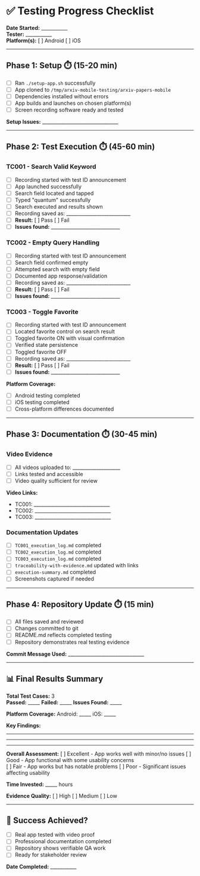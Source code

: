 # ✅ Testing Progress Checklist

**Date Started:** ___________  
**Tester:** ___________  
**Platform(s):** [ ] Android [ ] iOS

---

## Phase 1: Setup ⏱️ (15-20 min)
- [ ] Ran `./setup-app.sh` successfully
- [ ] App cloned to `/tmp/arxiv-mobile-testing/arxiv-papers-mobile`
- [ ] Dependencies installed without errors
- [ ] App builds and launches on chosen platform(s)
- [ ] Screen recording software ready and tested

**Setup Issues:** ________________________________

---

## Phase 2: Test Execution ⏱️ (45-60 min)

### TC001 - Search Valid Keyword
- [ ] Recording started with test ID announcement
- [ ] App launched successfully
- [ ] Search field located and tapped
- [ ] Typed "quantum" successfully
- [ ] Search executed and results shown
- [ ] Recording saved as: ___________________________
- [ ] **Result:** [ ] Pass [ ] Fail
- [ ] **Issues found:** _____________________________

### TC002 - Empty Query Handling  
- [ ] Recording started with test ID announcement
- [ ] Search field confirmed empty
- [ ] Attempted search with empty field
- [ ] Documented app response/validation
- [ ] Recording saved as: ___________________________
- [ ] **Result:** [ ] Pass [ ] Fail
- [ ] **Issues found:** _____________________________

### TC003 - Toggle Favorite
- [ ] Recording started with test ID announcement
- [ ] Located favorite control on search result
- [ ] Toggled favorite ON with visual confirmation
- [ ] Verified state persistence
- [ ] Toggled favorite OFF
- [ ] Recording saved as: ___________________________
- [ ] **Result:** [ ] Pass [ ] Fail
- [ ] **Issues found:** _____________________________

**Platform Coverage:**
- [ ] Android testing completed
- [ ] iOS testing completed
- [ ] Cross-platform differences documented

---

## Phase 3: Documentation ⏱️ (30-45 min)

### Video Evidence
- [ ] All videos uploaded to: ____________________
- [ ] Links tested and accessible
- [ ] Video quality sufficient for review

**Video Links:**
- TC001: ________________________________
- TC002: ________________________________  
- TC003: ________________________________

### Documentation Updates
- [ ] `TC001_execution_log.md` completed
- [ ] `TC002_execution_log.md` completed
- [ ] `TC003_execution_log.md` completed
- [ ] `traceability-with-evidence.md` updated with links
- [ ] `execution-summary.md` completed
- [ ] Screenshots captured if needed

---

## Phase 4: Repository Update ⏱️ (15 min)
- [ ] All files saved and reviewed
- [ ] Changes committed to git
- [ ] README.md reflects completed testing
- [ ] Repository demonstrates real testing evidence

**Commit Message Used:** ________________________________

---

## 📊 Final Results Summary

**Total Test Cases:** 3  
**Passed:** _____ **Failed:** _____ **Issues Found:** _____

**Platform Coverage:** Android: _____ iOS: _____

**Key Findings:**
________________________________________________
________________________________________________
________________________________________________

**Overall Assessment:**
[ ] Excellent - App works well with minor/no issues
[ ] Good - App functional with some usability concerns  
[ ] Fair - App works but has notable problems
[ ] Poor - Significant issues affecting usability

**Time Invested:** _____ hours

**Evidence Quality:** [ ] High [ ] Medium [ ] Low

---

## 🎯 Success Achieved?
- [ ] Real app tested with video proof
- [ ] Professional documentation completed
- [ ] Repository shows verifiable QA work
- [ ] Ready for stakeholder review

**Date Completed:** ___________
